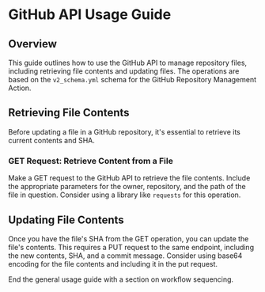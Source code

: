 
# GitHub API Usage Guide

## Overview
This guide outlines how to use the GitHub API to manage repository files, including retrieving file contents and updating files. The operations are based on the `v2_schema.yml` schema for the GitHub Repository Management Action.

## Retrieving File Contents
Before updating a file in a GitHub repository, it's essential to retrieve its current contents and SHA.

### GET Request: Retrieve Content from a File

Make a GET request to the GitHub API to retrieve the file contents. Include the appropriate parameters for the owner, repository, and the path of the file in question. Consider using a library like `requests` for this operation.

## Updating File Contents
Once you have the file's SHA from the GET operation, you can update the file's contents. This requires a PUT request to the same endpoint, including the new contents, SHA, and a commit message. Consider using base64 encoding for the file contents and including it in the put request.

End the general usage guide with a section on workflow sequencing.
